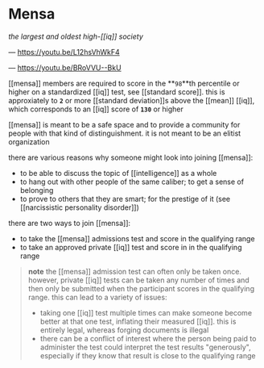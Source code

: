 # Mensa

_the largest and oldest high-[[iq]] society_

&mdash; <https://youtu.be/L12hsVhWkF4>

&mdash; <https://youtu.be/BRoVVU--BkU>

[[mensa]] members are required to score in the **`98`**th percentile or higher on a standardized [[iq]] test, see [[standard score]]. this is approxiately to **`2`** or more [[standard deviation]]s above the [[mean]] [[iq]], which corresponds to an [[iq]] score of **`130`** or higher

[[mensa]] is meant to be a safe space and to provide a community for people with that kind of distinguishment. it is not meant to be an elitist organization

there are various reasons why someone might look into joining [[mensa]]:

- to be able to discuss the topic of [[intelligence]] as a whole
- to hang out with other people of the same caliber; to get a sense of belonging
- to prove to others that they are smart; for the prestige of it (see [[narcissistic personality disorder]])

there are two ways to join [[mensa]]:

- to take the [[mensa]] admissions test and score in the qualifying range
- to take an approved private [[iq]] test and score in in the qualifying range

> **note** the [[mensa]] admission test can often only be taken once. however, private [[iq]] tests can be taken any number of times and then only be submitted when the participant scores in the qualifying range. this can lead to a variety of issues:
>
> - taking one [[iq]] test multiple times can make someone become better at that one test, inflating their measured [[iq]]. this is entirely legal, whereas forging documents is illegal
> - there can be a conflict of interest where the person being paid to administer the test could interpret the test results "generously", especially if they know that result is close to the qualifying range
